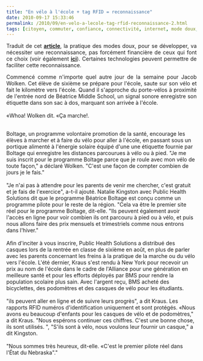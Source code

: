 ```yaml
---
title: "En vélo à l'école + tag RFID = reconnaissance"
date: 2010-09-17 15:33:46
permalink: /2010/09/en-velo-a-lecole-tag-rfid-reconnaissance-2.html
tags: [citoyen, commuter, confiance, connectivité, internet, mode doux, obésité, RFID, vélo]
---
```


<p style="text-align: justify">Traduit de cet <strong><a href="http://www.beatricedailysun.com/news/local/article_9a6f208e-c140-11df-bfa8-001cc4c03286.html?mode=story" target="_blank">article</a></strong>, la pratique des modes doux, pour se développer, va nécessiter une reconnaissance, pas forcément financière de ceux qui font ce choix (voir également <strong><a href="https://gabrielplassat.github.io/transportsdufutur/2009/12/philips-directlife-le-lien-activite-physique-sante.html" target="_blank">ici</a></strong>). Certaines technologies peuvent permettre de faciliter cette reconnaissance.</p> <p style="text-align: justify">Commencé comme n'importe quel autre jour de la semaine pour Jacob Wolken. Cet élève de sixième se prépare pour l'école, saute sur son vélo et fait le kilomètre vers l'école. Quand il s'approche du porte-vélos à proximité de l'entrée nord de Béatrice Middle School, un signal sonore enregistre son étiquette dans son sac à dos, marquant son arrivée à l'école.<br /><br />«Whoa! Wolken dit. «Ça marche!.</p> <p style=""text-align: justify""> </p>  <!--more-->  <br />Boltage, un programme volontaire promotion de la santé, encourage les élèves à marcher et à faire du vélo pour aller à l'école, en passant sous un portique alimenté à l'énergie solaire équipé d'une une étiquette fournie par Boltage qui enregistre les distances parcourues à vélo ou à pied. "Je me suis inscrit pour le programme Boltage parce que je roule avec mon vélo de toute façon," a déclaré Wolken. "C'est une façon de compter combien de jours je le fais."<br /><br />"Je n'ai pas à attendre pour les parents de venir me chercher, c'est gratuit et je fais de l'exercice", a-t-il ajouté. Natalie Kingston avec Public Health Solutions dit que le programme Béatrice Boltage est conçu comme un programme pilote pour le reste de la région. "Cela va être le premier site réel pour le programme Boltage, dit-elle. "Ils peuvent également avoir l'accès en ligne pour voir combien ils ont parcouru à pied ou à vélo, et puis nous allons faire des prix mensuels et trimestriels comme nous entrons dans l'hiver."<br /><br />Afin d'inciter à vous inscrire, Public Health Solutions a distribué des casques lors de la rentrée en classe de sixième en août, en plus de parler avec les parents concernant les freins à la pratique de la marche ou du vélo vers l'école. L'été dernier, Kraus s'est rendu à New York pour recevoir un prix au nom de l'école dans le cadre de l'Alliance pour une génération en meilleure santé et pour les efforts déployés par BMS pour rendre la population scolaire plus sain. Avec l'argent reçu, BMS acheté des bicyclettes, des podomètres et des casques de vélo pour les étudiants.<br /><br />"ils peuvent aller en ligne et de suivre leurs progrès", a dit Kraus. Les rapports RFID numéros d'identification uniquement et sont protégés. «Nous avons eu beaucoup d'enfants pour les casques de vélo et de podomètres," a dit Kraus. "Nous espérons continuer ces chiffres. C'est une bonne chose, ils sont utilisés. ", "S'ils sont à vélo, nous voulons leur fournir un casque," a dit Kingston.<br /><br />"Nous sommes très heureux, dit-elle. «C'est le premier pilote réel dans l'État du Nebraska"."
